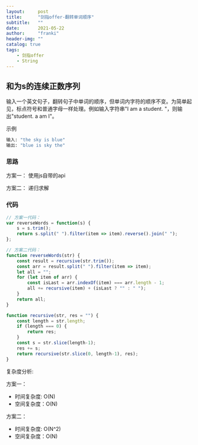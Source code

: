 ```yaml
---
layout:     post
title:      "剑指offer-翻转单词顺序"
subtitle:   ""
date:       2021-05-22
author:     "franki"
header-img: ""
catalog: true
tags:
    - 剑指offer
    - String
---
```


## 和为s的连续正数序列

输入一个英文句子，翻转句子中单词的顺序，但单词内字符的顺序不变。为简单起见，标点符号和普通字母一样处理。例如输入字符串"I am a student. "，则输出"student. a am I"。

示例

```bash
输入: "the sky is blue"
输出: "blue is sky the"
```

### 思路

方案一：
使用js自带的api

方案二：
递归求解

### 代码

```js
// 方案一代码：
var reverseWords = function(s) {
    s = s.trim();
    return s.split(" ").filter(item => item).reverse().join(" ");
};

// 方案二代码：
function reverseWords(str) {
    const result = recursive(str.trim());
    const arr = result.split(" ").filter(item => item);
    let all = "";
    for (let item of arr) {
        const isLast = arr.indexOf(item) === arr.length - 1;
        all += recursive(item) + (isLast ? "" : " ");
    }
    return all;
}

function recursive(str, res = "") {
    const length = str.length;
    if (length === 0) {
        return res;
    }
    const s = str.slice(length-1);
    res += s;
    return recursive(str.slice(0, length-1), res);
}
```

复杂度分析:

方案一：

- 时间复杂度: O(N)
- 空间复杂度：O(N)

方案二：

- 时间复杂度: O(N^2)
- 空间复杂度：O(N)
